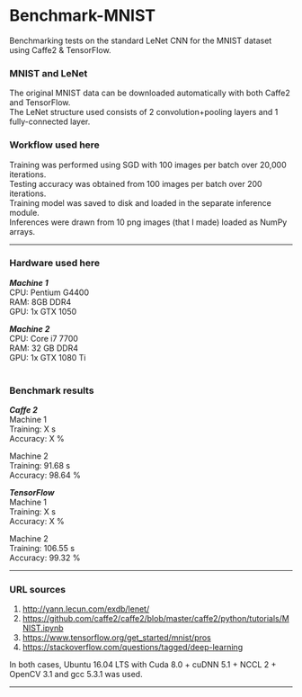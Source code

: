 # Benchmark-MNIST
Benchmarking tests on the standard LeNet CNN for the MNIST dataset using Caffe2 &amp; TensorFlow. 


### MNIST and LeNet 
The original MNIST data can be downloaded automatically with both Caffe2 and TensorFlow. <br /> 
The LeNet structure used consists of 2 convolution+pooling layers and 1 fully-connected layer. 

### Workflow used here 
Training was performed using SGD with 100 images per batch over 20,000 iterations. <br /> 
Testing accuracy was obtained from 100 images per batch over 200 iterations. <br /> 
Training model was saved to disk and loaded in the separate inference module. <br /> 
Inferences were drawn from 10 png images (that I made) loaded as NumPy arrays. 
<hr />


### Hardware used here 
___Machine 1___ <br /> 
CPU: Pentium G4400 <br /> 
RAM: 8GB DDR4 <br /> 
GPU: 1x GTX 1050 <br /> 

___Machine 2___ <br /> 
CPU: Core i7 7700 <br /> 
RAM: 32 GB DDR4 <br /> 
GPU: 1x GTX 1080 Ti <br /> 
<br /> 

### Benchmark results 
___Caffe 2___ <br /> 
Machine 1 <br /> 
Training: X s <br /> 
Accuracy: X % <br /> 

Machine 2 <br /> 
Training: 91.68 s <br /> 
Accuracy: 98.64 % <br /> 

___TensorFlow___ <br /> 
Machine 1 <br /> 
Training: X s <br /> 
Accuracy: X % <br /> 

Machine 2 <br /> 
Training: 106.55 s <br /> 
Accuracy: 99.32 % <br /> 
<hr />


### URL sources 
1. http://yann.lecun.com/exdb/lenet/ 
2. https://github.com/caffe2/caffe2/blob/master/caffe2/python/tutorials/MNIST.ipynb 
3. https://www.tensorflow.org/get_started/mnist/pros 
4. https://stackoverflow.com/questions/tagged/deep-learning 

In both cases, Ubuntu 16.04 LTS with Cuda 8.0 + cuDNN 5.1 + NCCL 2 + OpenCV 3.1 and gcc 5.3.1 was used. 
<hr /> 


